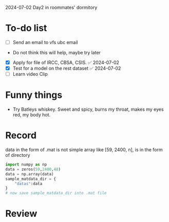 2024-07-02 Day2 in roommates' dormitory

# To-do list
- [ ] Send an email to vfs ubc email
- Do not think this will help, maybe try later
- [x] Apply for file of IRCC, CBSA, CSIS. ✅ 2024-07-02
- [x] Test for a model on the rest dataset ✅ 2024-07-02
- [ ] Learn video Clip

# Funny things
- Try Batleys whiskey. Sweet and spicy, burns my throat, makes my eyes red, my body hot.

# Record
data in the form of .mat is not simple array like [59, 2400, n], is in the form of directory
```python
import numpy as np
data = zeros(59,2400,48)
data = np.array(data)
sample_matdata_dir = {
	"datas":data	   
}
# now save sample_matdata_dir into .mat file
```

# Review
